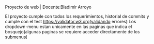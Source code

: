 Proyecto de web | Docente:Bladimir Arroyo

El proyecto cumple con todos los requerimientos, historial de commits y cumple con el test https://validator.w3.org(validando errores)
Los dropdown-menu estan unicamente en las paginas que indica el bosquejo(algunas paginas se requiere acceder directamente de los submenus)

